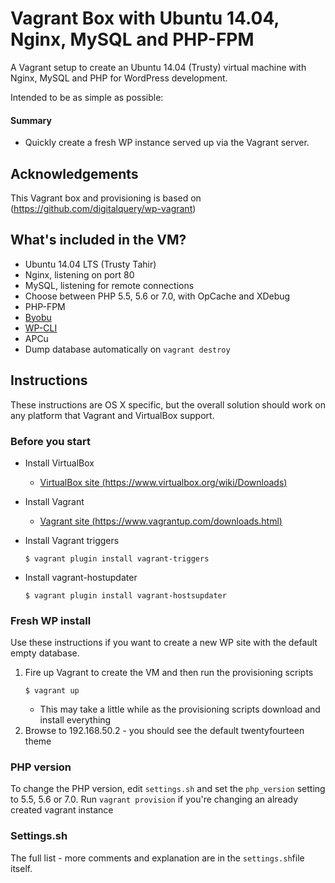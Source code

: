 # Vagrant Box with Ubuntu 14.04, Nginx, MySQL and PHP-FPM

A Vagrant setup to create an Ubuntu 14.04 (Trusty) virtual machine with Nginx, MySQL and PHP for WordPress development.

Intended to be as simple as possible:


#### Summary

* Quickly create a fresh WP instance served up via the Vagrant server.

## Acknowledgements

This Vagrant box and provisioning is based on (https://github.com/digitalquery/wp-vagrant) 

## What's included in the VM?

* Ubuntu 14.04 LTS (Trusty Tahir)
* Nginx, listening on port 80
* MySQL, listening for remote connections
* Choose between  PHP 5.5, 5.6 or 7.0, with OpCache and XDebug
* PHP-FPM
* [Byobu](http://byobu.co/)
* [WP-CLI](wp-cli.org)
* APCu
* Dump database automatically on `vagrant destroy`


## Instructions

These instructions are OS X specific, but the overall solution should work on any platform that Vagrant and VirtualBox support.

### Before you start

* Install VirtualBox
	* [VirtualBox site (https://www.virtualbox.org/wiki/Downloads)](https://www.virtualbox.org/wiki/Downloads)

* Install Vagrant
	* [Vagrant site (https://www.vagrantup.com/downloads.html)](https://www.vagrantup.com/downloads.html)

* Install Vagrant triggers 
	
	```
	$ vagrant plugin install vagrant-triggers
	```
	
* Install vagrant-hostupdater 

	```
	$ vagrant plugin install vagrant-hostsupdater
	```

### Fresh WP install

Use these instructions if you want to create a new WP site with the default empty database.

1. Fire up Vagrant to create the VM and then run the provisioning scripts
	```
	$ vagrant up
	```
	* This may take a little while as the provisioning scripts download and install everything
2. Browse to 192.168.50.2 - you should see the default twentyfourteen theme

### PHP version

To change the PHP version, edit `settings.sh` and set the `php_version` setting to 5.5, 5.6 or 7.0. Run `vagrant provision` if you're changing an already created vagrant instance

### Settings.sh

The full list - more comments and explanation are in the `settings.sh`file itself. 
